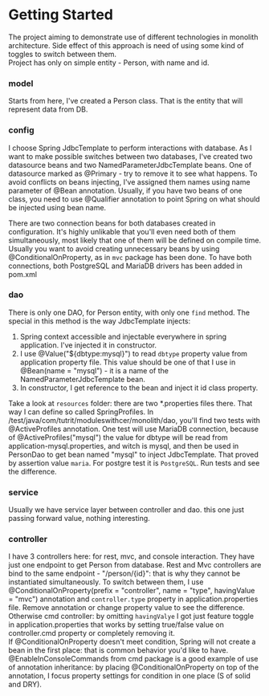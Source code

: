 # Getting Started
The project aiming to demonstrate use of different technologies in monolith architecture. Side effect of this approach is 
need of using some kind of toggles to switch between them. <br />
Project has only on simple entity - Person, with name and id. 

### model
Starts from here, I've created a Person class. That is the entity that will represent data from DB.

### config
I choose Spring JdbcTemplate to perform interactions with database. 
As I want to make possible switches between two databases, I've created two datasource beans and two NamedParameterJdbcTemplate beans.
One of datasource marked as @Primary - try to remove it to see what happens. To avoid conflicts on beans injecting, 
I've assigned them names using name parameter of @Bean annotation. Usually, if you have two beans of one class, you need to use
@Qualifier annotation to point Spring on what should be injected using bean name.<br />

There are two connection beans for both databases created in configuration. It's highly unlikable that you'll even need both of 
them simultaneously, most likely that one of them will be defined on compile time. Usually you want to avoid creating unnecessary 
beans by using @ConditionalOnProperty, as in `mvc` package has been done. To have both connections, both PostgreSQL and MariaDB 
drivers has been added in pom.xml

### dao
There is only one DAO, for Person entity, with only one `find` method. The special in this method is the way JdbcTemplate injects:
1. Spring context accessible and injectable everywhere in spring application. I've injected it in constructor.
2. I use @Value("${dbtype:mysql}") to read `dbtype` property value from application property file. This value should be one 
of that I use in @Bean(name = "mysql") - it is a name of the NamedParameterJdbcTemplate bean.
3. In constructor, I get reference to the bean and inject it id class property.

Take a look at `resources` folder: there are two *.properties files there. That way I can define so called SpringProfiles.
In /test/java/com/tutrit/moduleswithcer/monolith/dao, you'll find two tests with @ActiveProfiles annotation. One test will
use MariaDB connection, because of @ActiveProfiles("mysql") the value for dbtype will be read from application-mysql.properties, and 
witch is mysql, and then be used in PersonDao to get bean named "mysql" to inject JdbcTemplate. That proved by assertion value `maria`. 
For postgre test it is `PostgreSQL`. Run tests and see the difference.

### service 
Usually we have service layer between controller and dao. this one just passing forward value, nothing interesting.

### controller
I have 3 controllers here: for rest, mvc, and console interaction. They have just one endpoint to get Person from database.
Rest and Mvc controllers are bind to the same endpoint - "/person/{id}": that is why they cannot be instantiated simultaneously.
To switch between them, I use @ConditionalOnProperty(prefix = "controller", name = "type", havingValue = "mvc") annotation and 
`controller.type` property in application.properties file. Remove annotation or change property value to see the difference. <br />
Otherwise cmd controller: by omitting `havingValye` I got just feature toggle in application.properties that works 
by setting true/false value on controller.cmd property or completely removing it. <br />
If @ConditionalOnProperty doesn't meet condition, Spring will not create a bean in the first place: that is common behavior you'd like to have.
@EnableInConsoleCommands from cmd package is a good example of use of annotation inheritance: by placing 
@ConditionalOnProperty on top of the annotation, I focus property settings for condition in one place (S of solid and DRY).



